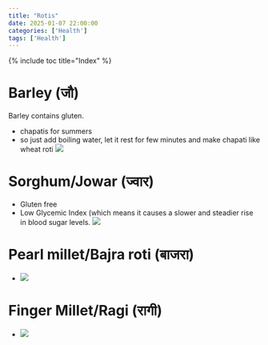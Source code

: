 ```yaml
---
title: "Rotis"
date: 2025-01-07 22:00:00
categories: ['Health']
tags: ['Health']
---
```

{% include toc title="Index" %}

# Barley (जौ)
Barley contains gluten.
- chapatis for summers
- so just add boiling water, let it rest for few minutes and make chapati like wheat roti
![](https://www.youtube.com/watch?v=2_p3zsEJxCY)

# Sorghum/Jowar (ज्वार)
- Gluten free
- Low Glycemic Index (which means it causes a slower and steadier rise in blood sugar levels.
![](https://www.youtube.com/watch?v=cr3ZJ3avHlI)

# Pearl millet/Bajra roti (बाजरा)
- ![](https://www.youtube.com/watch?v=z-rE_TbyNX0)

# Finger Millet/Ragi (रागी)
- ![](https://www.youtube.com/watch?v=kePyZF8yRi8)


